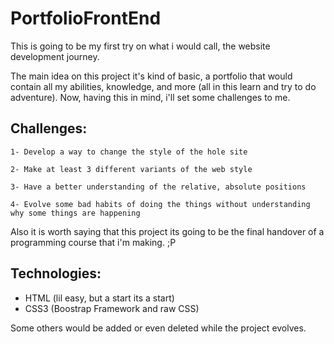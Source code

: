 ﻿# PortfolioFrontEnd
 
This is going to be my first try on what i would call, the website development journey.

The main idea on this project it's kind of basic, a portfolio that would contain all my abilities, knowledge, and more (all in this learn and try to do adventure).
Now, having this in mind, i'll set some challenges to me.

## Challenges:

    1- Develop a way to change the style of the hole site
 
    2- Make at least 3 different variants of the web style
    
    3- Have a better understanding of the relative, absolute positions
    
    4- Evolve some bad habits of doing the things without understanding why some things are happening

Also it is worth saying that this project its going to be the final handover of a programming course that i'm making. ;P

## Technologies:
- HTML (lil easy, but a start its a start)
- CSS3 (Boostrap Framework and raw CSS)
    
Some others would be added or even deleted while the project evolves.
